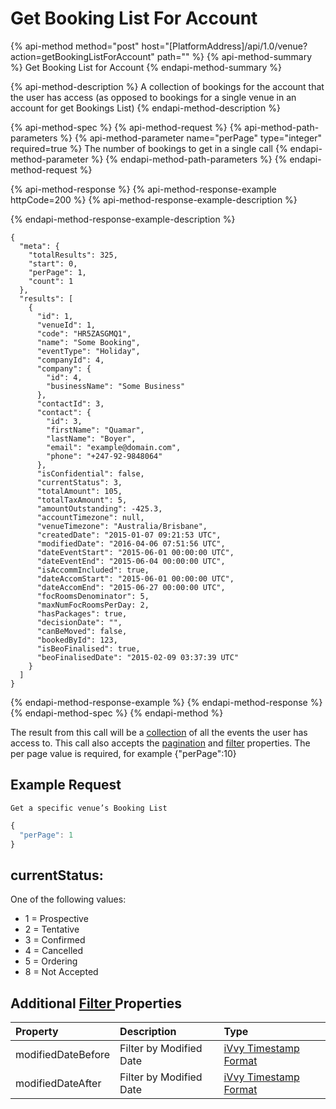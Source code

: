 # Get Booking List For Account

{% api-method method="post" host="\[PlatformAddress\]/api/1.0/venue?action=getBookingListForAccount" path="" %}
{% api-method-summary %}
Get Booking List for Account
{% endapi-method-summary %}

{% api-method-description %}
A collection of bookings for the account that the user has access \(as opposed to bookings for a single venue in an account for get Bookings List\)
{% endapi-method-description %}

{% api-method-spec %}
{% api-method-request %}
{% api-method-path-parameters %}
{% api-method-parameter name="perPage" type="integer" required=true %}
The number of bookings to get in a single call
{% endapi-method-parameter %}
{% endapi-method-path-parameters %}
{% endapi-method-request %}

{% api-method-response %}
{% api-method-response-example httpCode=200 %}
{% api-method-response-example-description %}

{% endapi-method-response-example-description %}

```text
{
  "meta": {
    "totalResults": 325,
    "start": 0,
    "perPage": 1,
    "count": 1
  },
  "results": [
    {
      "id": 1,
      "venueId": 1,
      "code": "HR5ZASGMQ1",
      "name": "Some Booking",
      "eventType": "Holiday",
      "companyId": 4,
      "company": {
        "id": 4,
        "businessName": "Some Business"
      },
      "contactId": 3,
      "contact": {
        "id": 3,
        "firstName": "Quamar",
        "lastName": "Boyer",
        "email": "example@domain.com",
        "phone": "+247-92-9848064"
      },
      "isConfidential": false,
      "currentStatus": 3,
      "totalAmount": 105,
      "totalTaxAmount": 5,
      "amountOutstanding": -425.3,
      "accountTimezone": null,
      "venueTimezone": "Australia/Brisbane",
      "createdDate": "2015-01-07 09:21:53 UTC",
      "modifiedDate": "2016-04-06 07:51:56 UTC",
      "dateEventStart": "2015-06-01 00:00:00 UTC",
      "dateEventEnd": "2015-06-04 00:00:00 UTC",
      "isAccommIncluded": true,
      "dateAccomStart": "2015-06-01 00:00:00 UTC",
      "dateAccomEnd": "2015-06-27 00:00:00 UTC",
      "focRoomsDenominator": 5,
      "maxNumFocRoomsPerDay: 2,
      "hasPackages": true,
      "decisionDate": "",
      "canBeMoved": false,
      "bookedById": 123,
      "isBeoFinalised": true,
      "beoFinalisedDate": "2015-02-09 03:37:39 UTC"
    }
  ]
}
```
{% endapi-method-response-example %}
{% endapi-method-response %}
{% endapi-method-spec %}
{% endapi-method %}

The result from this call will be a [collection](../getting-started/interpreting-the-response/collections.md) of all the events the user has access to. This call also accepts the [pagination](../getting-started/interpreting-the-response/pagination.md) and [filter](../getting-started/interpreting-the-response/filtering.md) properties. The per page value is required, for example {"perPage":10}

## Example Request

`Get a specific venue’s Booking List`

```javascript
{
  "perPage": 1
}
```

## currentStatus:

One of the following values:

* 1 = Prospective
* 2 = Tentative
* 3 = Confirmed
* 4 = Cancelled
* 5 = Ordering
* 8 = Not Accepted

## Additional [Filter ](../getting-started/interpreting-the-response/filtering.md)Properties

| Property | Description | Type |
| :--- | :--- | :--- |
| modifiedDateBefore | Filter by Modified Date | [iVvy Timestamp Format](../development-reference/timestamp-format.md) |
| modifiedDateAfter | Filter by Modified Date | [iVvy Timestamp Format](../development-reference/timestamp-format.md) |

